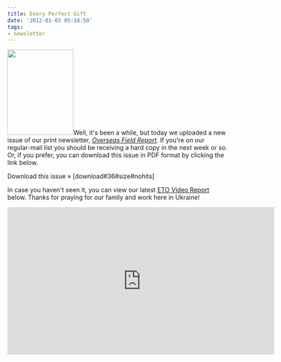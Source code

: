 ```yaml
---
title: Every Perfect Gift
date: '2012-01-03 05:18:50'
tags:
- newsletter
---
```


<img class="alignright size-full wp-image-1335" title="OFR-Jan-2012" src="http://ofreport.com/wp-content/uploads/2008/11/OFR-Jan-2012.png" alt="" width="150" height="194" />Well, it's been a while, but today we uploaded a new issue of our print newsletter, *<a href="http://ofreport.com/newsletter/">Overseas Field Report</a>*. If you're on our regular-mail list you should be receiving a hard copy in the next week or so. Or, if you prefer, you can download this issue in PDF format by clicking the link below.

Download this issue » [download#36#size#nohits]

In case you haven't seen it, you can view our latest <a title="ETO Video Reports on Vimeo" href="http://vimeo.com/album/1692055" target="_blank">ETO Video Report</a> below. Thanks for praying for our family and work here in Ukraine!

<iframe src="http://player.vimeo.com/video/33968788?portrait=0" frameborder="0" width="606" height="335"></iframe>
